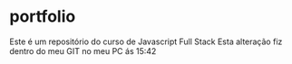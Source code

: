 # portfolio
Este é um repositório do curso de Javascript Full Stack
Esta alteração fiz dentro do meu GIT no meu PC ás 15:42
